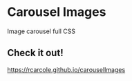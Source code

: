 # Carousel Images
Image carousel full CSS

## Check it out!
<a href="https://rcarcole.github.io/carouselImages/" target="_blank">https://rcarcole.github.io/carouselImages</a>
